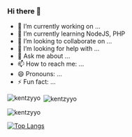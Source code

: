 ### Hi there 👋

- 🔭 I’m currently working on ...
- 🌱 I’m currently learning NodeJS, PHP
- 👯 I’m looking to collaborate on ...
- 🤔 I’m looking for help with ...
- 💬 Ask me about ...
- 📫 How to reach me: ...
- 😄 Pronouns: ...
- ⚡ Fun fact: ...

<p><img align="left" src="https://github-readme-stats.vercel.app/api/top-langs?username=kentzyyo&show_icons=true&locale=en&layout=compact" alt="kentzyyo" /></p>

<p>&nbsp;<img align="center" src="https://github-readme-stats.vercel.app/api?username=kentzyyo&show_icons=true&hide=contribs,prs&cache_seconds=86400&theme=gotham" alt="kentzyyo" /></p>

<p><img align="center" src="https://github-readme-streak-stats.herokuapp.com/?user=kentzyyo&" alt="kentzyyo" /></p>

[![Top Langs](https://github-readme-stats.vercel.app/api/top-langs/?username=kentzyyo&layout=donut)](https://github.com/kentzyyo/github-readme-stats)

